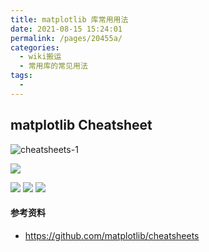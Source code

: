```yaml
---
title: matplotlib 库常用用法
date: 2021-08-15 15:24:01
permalink: /pages/20455a/
categories:
  - wiki搬运
  - 常用库的常见用法
tags:
  - 
---
```

## matplotlib Cheatsheet

![cheatsheets-1](https://muyun-blog-pic.oss-cn-shanghai.aliyuncs.com/picgo/cheatsheets-1.png)

![](https://muyun-blog-pic.oss-cn-shanghai.aliyuncs.com/picgo/cheatsheets-2.png)

![](https://muyun-blog-pic.oss-cn-shanghai.aliyuncs.com/picgo/handout-beginner.png)
![](https://muyun-blog-pic.oss-cn-shanghai.aliyuncs.com/picgo/handout-intermediate.png)
![](https://muyun-blog-pic.oss-cn-shanghai.aliyuncs.com/picgo/handout-tips.png)

#### 参考资料

- https://github.com/matplotlib/cheatsheets